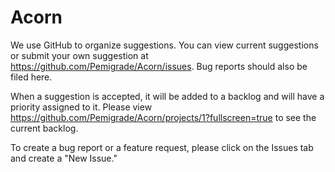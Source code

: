 # Acorn
We use GitHub to organize suggestions. You can view current suggestions or submit your own suggestion at https://github.com/Pemigrade/Acorn/issues. Bug reports should also be filed here.

When a suggestion is accepted, it will be added to a backlog and will have a priority assigned to it. Please view https://github.com/Pemigrade/Acorn/projects/1?fullscreen=true to see the current backlog.

To create a bug report or a feature request, please click on the Issues tab and create a "New Issue."
